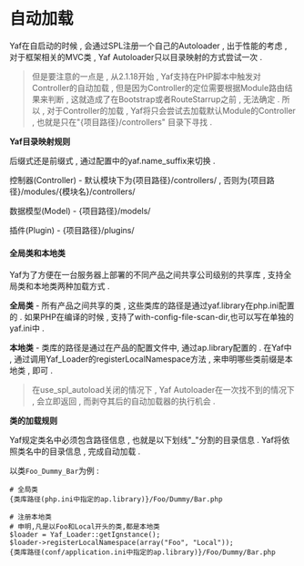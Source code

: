 # 自动加载

Yaf在自启动的时候 , 会通过SPL注册一个自己的Autoloader , 出于性能的考虑 , 对于框架相关的MVC类 , Yaf Autoloader只以目录映射的方式尝试一次 .

> 但是要注意的一点是 , 从2.1.18开始 , Yaf支持在PHP脚本中触发对Controller的自动加载 , 但是因为Controller的定位需要根据Module路由结果来判断 , 这就造成了在Bootstrap或者RouteStarrup之前 , 无法确定 . 所以 , 对于Controller的加载 , Yaf将只会尝试去加载默认Module的Controller , 也就是只在"{项目路径}/controllers" 目录下寻找 .

**Yaf目录映射规则**

后缀式还是前缀式 , 通过配置中的yaf.name\_suffix来切换 .

控制器\(Controller\) - 默认模块下为{项目路径}/controllers/ , 否则为{项目路径}/modules/{模块名}/controllers/

数据模型\(Model\) - {项目路径}/models/

插件\(Plugin\) - {项目路径}/plugins/

#### 全局类和本地类

Yaf为了方便在一台服务器上部署的不同产品之间共享公司级别的共享库 , 支持全局类和本地类两种加载方式 .

**全局类** - 所有产品之间共享的类 , 这些类库的路径是通过yaf.library在php.ini配置的 . 如果PHP在编译的时候 , 支持了with-config-file-scan-dir,也可以写在单独的yaf.ini中 .

**本地类** - 类库的路径是通过在产品的配置文件中, 通过ap.library配置的 . 在Yaf中 , 通过调用Yaf\_Loader的registerLocalNamespace方法 , 来申明哪些类前缀是本地类 , 即可 .

> 在use\_spl\_autoload关闭的情况下 , Yaf Autoloader在一次找不到的情况下 , 会立即返回 , 而剥夺其后的自动加载器的执行机会 .

**类的加载规则**

Yaf规定类名中必须包含路径信息 , 也就是以下划线"\_"分割的目录信息 . Yaf将依照类名中的目录信息 , 完成自动加载 .

以类`Foo_Dummy_Bar`为例 :

```
# 全局类
{类库路径(php.ini中指定的ap.library)}/Foo/Dummy/Bar.php
```

```
# 注册本地类
# 申明,凡是以Foo和Local开头的类,都是本地类
$loader = Yaf_Loader::getIgnstance();
$loader->registerLocalNamespace(array("Foo", "Local"));
{类库路径(conf/application.ini中指定的ap.library)}/Foo/Dummy/Bar.php
```



